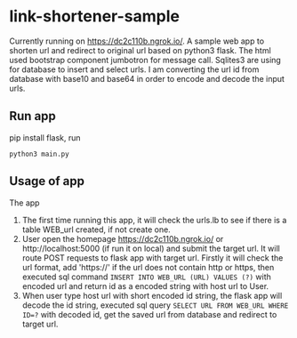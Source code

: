 # link-shortener-sample
Currently running on https://dc2c110b.ngrok.io/. A sample web app to shorten url and redirect to original url based on python3 flask.
The html used bootstrap component jumbotron for message call. Sqlites3 are using for database to insert and select urls. I am converting the url id from database with base10 and base64 in order to encode and decode the input urls. 

## Run app
pip install flask, run 
```
python3 main.py
```

## Usage of app
The app 
1. The first time running this app, it will check the urls.lb to see if there is a table WEB_url created, if not create one.
2. User open the homepage https://dc2c110b.ngrok.io/ or http://localhost:5000 (if run it on local) and submit the target url. It will route POST requests to flask app with target url. Firstly it will check the url format, add 'https://' if the url does not contain http or https, then executed sql command `INSERT INTO WEB_URL (URL) VALUES (?)` with encoded url and return id as a encoded string with host url to User.
3. When user type host url with short encoded id string, the flask app will decode the id string, executed sql query `SELECT URL FROM WEB_URL WHERE ID=?` with decoded id, get the saved url from database and redirect to target url.
